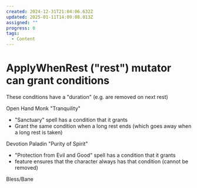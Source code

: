 ```yaml
---
created: 2024-12-31T21:04:06.632Z
updated: 2025-01-11T14:09:08.013Z
assigned: ""
progress: 0
tags:
  - Content
---
```


# ApplyWhenRest ("rest") mutator can grant conditions

These conditions have a "duration" (e.g. are removed on next rest)

Open Hand Monk "Tranquility"
- "Sanctuary" spell has a condition that it grants
- Grant the same condition when a long rest ends (which goes away when a long rest is taken)

Devotion Paladin "Purity of Spirit"
- "Protection from Evil and Good" spell has a condition that it grants
- feature ensures that the character always has that condition (cannot be removed)

Bless/Bane
